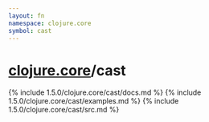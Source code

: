 ```yaml
---
layout: fn
namespace: clojure.core
symbol: cast
---
```


# [clojure.core](../)/cast

{% include 1.5.0/clojure.core/cast/docs.md %}
{% include 1.5.0/clojure.core/cast/examples.md %}
{% include 1.5.0/clojure.core/cast/src.md %}

